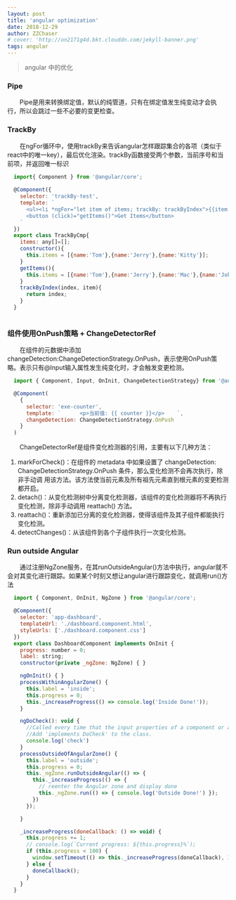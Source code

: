 ```yaml
---
layout: post
title: 'angular optimization'
date: 2018-12-29
author: ZZChaser
# cover: 'http://on2171g4d.bkt.clouddn.com/jekyll-banner.png'
tags: angular
---
```


> angular 中的优化

### Pipe
&emsp;&emsp;Pipe是用来转换绑定值，默认的纯管道，只有在绑定值发生纯变动才会执行，所以会跳过一些不必要的变更检查。
### TrackBy
&emsp;&emsp;在ngFor循环中，使用trackBy来告诉angular怎样跟踪集合的各项（类似于react中的唯一key），最后优化渲染。trackBy函数接受两个参数，当前序号和当前项，并返回唯一标识

```javascript
  import{ Component } from '@angular/core';
  
  @Component({
    selector: 'trackBy-test',
    template: `
      <ul><li *ngFor="let item of items; trackBy: trackByIndex">{{item.name}}</li></ul>
      <button (click)="getItems()">Get Items</button>
    `
  })
  export class TrackByCmp{
    items: any[]=[];
    constructor(){
      this.items = [{name:'Tom'},{name:'Jerry'},{name:'Kitty'}];
    }
    getItems(){
      this.items = [{name:'Tom'},{name:'Jerry'},{name:'Mac'},{name:'John'}];
    }
    trackByIndex(index, item){
      return index;
    }
  }
    
```

### 组件使用OnPush策略 + ChangeDetectorRef 
&emsp;&emsp;在组件的元数据中添加changeDetection:ChangeDetectionStrategy.OnPush，表示使用OnPush策略。表示只有@Input输入属性发生纯变化时，才会触发变更检测。
```javascript
  import { Component, Input, OnInit, ChangeDetectionStrategy} from '@angular/core';

  @Component(
    {    
      selector: 'exe-counter',    
      template: `      <p>当前值: {{ counter }}</p>    `,    
      changeDetection: ChangeDetectionStrategy.OnPush 
    }
  )
```

&emsp;&emsp;ChangeDetectorRef是组件变化检测器的引用，主要有以下几种方法：
1. markForCheck()：在组件的 metadata 中如果设置了 changeDetection: ChangeDetectionStrategy.OnPush 条件，那么变化检测不会再次执行，除非手动调 用该方法。该方法使当前元素及所有祖先元素直到根元素的变更检测都开启。
2. detach()：从变化检测树中分离变化检测器，该组件的变化检测器将不再执行变化检测，除非手动调用 reattach() 方法。
3. reattach()：重新添加已分离的变化检测器，使得该组件及其子组件都能执行变化检测。
4. detectChanges()：从该组件到各个子组件执行一次变化检测。



### Run outside Angular
&emsp;&emsp;通过注册NgZone服务，在其runOutsideAngular()方法中执行，angular就不会对其变化进行跟踪。如果某个时刻又想让angular进行跟踪变化，就调用run()方法
```javascript
  import { Component, OnInit, NgZone } from '@angular/core';

  @Component({
    selector: 'app-dashboard',
    templateUrl: './dashboard.component.html',
    styleUrls: ['./dashboard.component.css']
  })
  export class DashboardComponent implements OnInit {
    progress: number = 0;
    label: string;
    constructor(private _ngZone: NgZone) { }

    ngOnInit() { }
    processWithinAngularZone() {
      this.label = 'inside';
      this.progress = 0;
      this._increaseProgress(() => console.log('Inside Done!'));
    }

    ngDoCheck(): void {
      //Called every time that the input properties of a component or a directive are checked. Use it to extend change detection by performing a custom check.
      //Add 'implements DoCheck' to the class.
      console.log('check')
    }
    processOutsideOfAngularZone() {
      this.label = 'outside';
      this.progress = 0;
      this._ngZone.runOutsideAngular(() => {
        this._increaseProgress(() => {
          // reenter the Angular zone and display done
          this._ngZone.run(() => { console.log('Outside Done!') });
        })
      });

    }

    _increaseProgress(doneCallback: () => void) {
      this.progress += 1;
      // console.log(`Current progress: ${this.progress}%`);
      if (this.progress < 100) {
        window.setTimeout(() => this._increaseProgress(doneCallback), 10)
      } else {
        doneCallback();
      }
    }
  }

```

